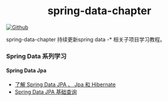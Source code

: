 # <center>spring-data-chapter</center>
[![Github](https://img.shields.io/badge/Github-Github-red.svg)](https://github.com/mtcarpenter/spring-data-chapter)

spring-data-chapter 持续更新spring data -* 相关子项目学习教程。 

### Spring Data 系列学习
#### Spring Data Jpa
- [了解 Spring Data JPA 、 Jpa 和 Hibernate ](https://github.com/mtcarpenter/spring-data-chapter/blob/master/docs/spring-data-jpa-jpa.md)
- [Spring Data JPA 基础查询 ](https://github.com/mtcarpenter/spring-data-chapter/blob/master/docs/spring-data-jpa-basic.md) 

